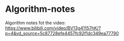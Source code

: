# Algorithm-notes
Algorithm notes fot the video: https://www.bilibili.com/video/BV13g41157hK/?p=4&vd_source=5c87728efe4457fc92f1dc349ea77790
